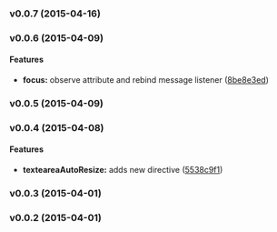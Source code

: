 <a name="v0.0.7"></a>
### v0.0.7 (2015-04-16)

<a name="v0.0.6"></a>
### v0.0.6 (2015-04-09)


#### Features

* **focus:** observe attribute and rebind message listener ([8be8e3ed](git@github.com:cork-labs/ng.cork.ui.focus-on/commit/8be8e3edf2500f2739e31c2422783b76f7d78c94))

<a name="v0.0.5"></a>
### v0.0.5 (2015-04-09)

<a name="v0.0.4"></a>
### v0.0.4 (2015-04-08)


#### Features

* **texteareaAutoResize:** adds new directive ([5538c9f1](git@github.com:cork-labs/ng.cork.ui.focus-on/commit/5538c9f1514a6ca23d5eee07ecaad61a4104719a))

<a name="v0.0.3"></a>
### v0.0.3 (2015-04-01)

<a name="v0.0.2"></a>
### v0.0.2 (2015-04-01)

